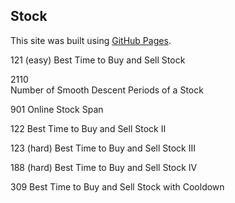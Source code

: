 
## Stock
This site was built using [GitHub Pages](https://pages.github.com/).

121	(easy)
Best Time to Buy and Sell Stock

2110	
Number of Smooth Descent Periods of a Stock

901	
Online Stock Span

122	
Best Time to Buy and Sell Stock II

123	(hard)
Best Time to Buy and Sell Stock III

188	(hard)
Best Time to Buy and Sell Stock IV

309	
Best Time to Buy and Sell Stock with Cooldown
